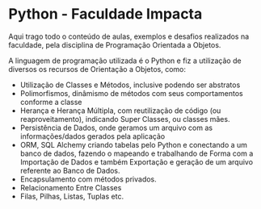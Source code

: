 # Python - Faculdade Impacta
Aqui trago todo o conteúdo de aulas, exemplos e desafios realizados na faculdade, pela disciplina de Programação Orientada a Objetos.

A linguagem de programação utilizada é o Python e fiz a utilização de diversos os recursos de Orientação a Objetos, como:
 - Utilização de Classes e Métodos, inclusive podendo ser abstratos
 - Polimorfismos, dinâmismo de métodos com seus comportamentos conforme a classe
 - Herança e Herança Múltipla, com reutilização de código (ou reaproveitamento), indicando Super Classes, ou classes mães.
 - Persistência de Dados, onde geramos um arquivo com as informações/dados gerados pela aplicação
 - ORM, SQL Alchemy criando tabelas pelo Python e conectando a um banco de dados, fazendo o mapeando e trabalhando de Forma com a Importação de Dados e também Exportação e geração de um arquivo referente ao Banco de Dados. 
 - Encapsulamento com métodos privados.
 - Relacionamento Entre Classes
 - Filas, Pilhas, Listas, Tuplas etc.
